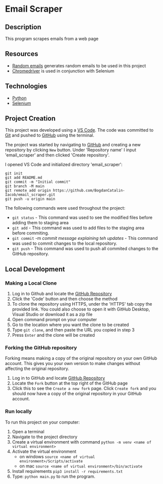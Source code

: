 ﻿# Email Scraper

## Description
This program scrapes emails from a web page

## Resources
-   [Random emails](https://www.randomlists.com/email-addresses) generates random emails to be used in this project
-   [Chromedriver](https://googlechromelabs.github.io/chrome-for-testing/#stable) is used in conjunction with Selenium

## Technologies
-   [Python](https://www.python.org/)
-   [Selenium](https://www.selenium.dev/documentation/webdriver/)

## Project Creation

This project was developed using a [VS Code](https://code.visualstudio.com/). The code was committed to [Git](https://git-scm.com) and pushed to [GitHub](https://github.com) using the terminal.

The project was started by navigating to [GitHub](https://github.com) and creating a new repository by clicking `New` button. Under 'Repository name' I input 'email_scraper' and then clicked 'Create repository'.

I opened VS Code and initialized directory 'email_scraper': 
```
git init
git add README.md
git commit -m "Initial commit"
git branch -M main
git remote add origin https://github.com/BogdanCatalin-Iacob/email_scraper.git
git push -u origin main
```
The following commands were used throughout the project:
* `git status` - This command was used to see the modified files before adding them to staging area
* `git add` - This command was used to add files to the staging area before commiting.
* `git commit` -m *commit message explaining teh updates* - This command was used to commit changes to the local repository.
* `git push` - This command was used to push all commited changes to the GitHub repository.

## Local Development
### Making a Local Clone

1. Log in  to Github and locate the [GitHub Repository](https://github.com/BogdanCatalin-Iacob/email_scraper)
2. Click the 'Code' button and then choose the method
3. To clone the repository using HTTPS, under the 'HTTPS' tab copy the provided link. You could also choose to open it with GitHub Desktop, Visual Studio or download it as a zip file
4. Open command prompt on your computer
5. Go to the location where you want the clone to be created
6. Type `git clone`, and then paste the URL you copied in step 3
7. Press `Enter` and the clone will be created

### Forking the GitHub repository

Forking means making a copy of the original repository on your own GitHub account.
This gives you your own version to make changes without affecting the original repository.

1. Log in to GitHub and locate [GitHub Repository](https://github.com/BogdanCatalin-Iacob/email_scraper)
2. Locate the `Fork` button at the top right of the GitHub page
3. Click this to see the `Create a new fork` page. Click `Create fork` and you should now have a copy of the original repository in your GitHub account.

### Run locally
To run this project on your computer:
1. Open a terminal
2. Navigate to the project directory
3. Create a virtual environment with command `python -m venv <name of virtual environment>`
4. Activate the virtual environment
    * on windows `source <name of virtual environment>/Scripts/activate`
    * on mac `source <name of virtual environment>/bin/activate`
5. Install requirements `pip3 install -r requirements.txt`
6. Type: `python main.py` to run the program.
